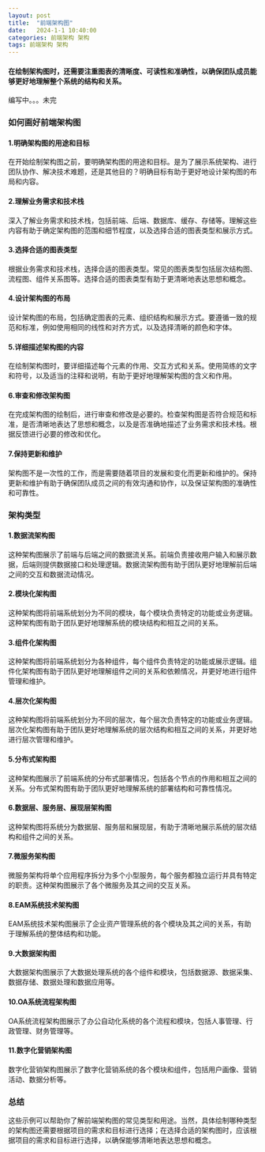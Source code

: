 ```yaml
---
layout: post
title:  "前端架构图"
date:   2024-1-1 10:40:00
categories: 前端架构 架构
tags: 前端架构 架构
---
```

#### 在绘制架构图时，还需要注重图表的清晰度、可读性和准确性，以确保团队成员能够更好地理解整个系统的结构和关系。

编写中。。。未完

### 如何画好前端架构图

#### 1.明确架构图的用途和目标

在开始绘制架构图之前，要明确架构图的用途和目标。是为了展示系统架构、进行团队协作、解决技术难题，还是其他目的？明确目标有助于更好地设计架构图的布局和内容。

#### 2.理解业务需求和技术栈

深入了解业务需求和技术栈，包括前端、后端、数据库、缓存、存储等。理解这些内容有助于确定架构图的范围和细节程度，以及选择合适的图表类型和展示方式。

#### 3.选择合适的图表类型

根据业务需求和技术栈，选择合适的图表类型。常见的图表类型包括层次结构图、流程图、组件关系图等。选择合适的图表类型有助于更清晰地表达思想和概念。

#### 4.设计架构图的布局

设计架构图的布局，包括确定图表的元素、组织结构和展示方式。要遵循一致的规范和标准，例如使用相同的线性和对齐方式，以及选择清晰的颜色和字体。

#### 5.详细描述架构图的内容

在绘制架构图时，要详细描述每个元素的作用、交互方式和关系。使用简练的文字和符号，以及适当的注释和说明，有助于更好地理解架构图的含义和作用。

#### 6.审查和修改架构图

在完成架构图的绘制后，进行审查和修改是必要的。检查架构图是否符合规范和标准，是否清晰地表达了思想和概念，以及是否准确地描述了业务需求和技术栈。根据反馈进行必要的修改和优化。

#### 7.保持更新和维护

架构图不是一次性的工作，而是需要随着项目的发展和变化而更新和维护的。保持更新和维护有助于确保团队成员之间的有效沟通和协作，以及保证架构图的准确性和可靠性。

### 架构类型

#### 1.数据流架构图

这种架构图展示了前端与后端之间的数据流关系。前端负责接收用户输入和展示数据，后端则提供数据接口和处理逻辑。数据流架构图有助于团队更好地理解前后端之间的交互和数据流动情况。

#### 2.模块化架构图
这种架构图将前端系统划分为不同的模块，每个模块负责特定的功能或业务逻辑。这种架构图有助于团队更好地理解系统的模块结构和相互之间的关系。


#### 3.组件化架构图

这种架构图将前端系统划分为各种组件，每个组件负责特定的功能或展示逻辑。组件化架构图有助于团队更好地理解组件之间的关系和依赖情况，并更好地进行组件管理和维护。

#### 4.层次化架构图

这种架构图将前端系统划分为不同的层次，每个层次负责特定的功能或业务逻辑。层次化架构图有助于团队更好地理解系统的层次结构和相互之间的关系，并更好地进行层次管理和维护。

#### 5.分布式架构图

这种架构图展示了前端系统的分布式部署情况，包括各个节点的作用和相互之间的关系。分布式架构图有助于团队更好地理解系统的部署结构和可靠性情况。

#### 6.数据层、服务层、展现层架构图

这种架构图将系统分为数据层、服务层和展现层，有助于清晰地展示系统的层次结构和组件之间的关系。

#### 7.微服务架构图

微服务架构将单个应用程序拆分为多个小型服务，每个服务都独立运行并具有特定的职责。这种架构图展示了各个微服务及其之间的交互关系。

#### 8.EAM系统技术架构图

EAM系统技术架构图展示了企业资产管理系统的各个模块及其之间的关系，有助于理解系统的整体结构和功能。

#### 9.大数据架构图

大数据架构图展示了大数据处理系统的各个组件和模块，包括数据源、数据采集、数据存储、数据处理和数据应用等。

#### 10.OA系统流程架构图

OA系统流程架构图展示了办公自动化系统的各个流程和模块，包括人事管理、行政管理、财务管理等。

#### 11.数字化营销架构图

数字化营销架构图展示了数字化营销系统的各个模块和组件，包括用户画像、营销活动、数据分析等。

### 总结

这些示例可以帮助你了解前端架构图的常见类型和用途。当然，具体绘制哪种类型的架构图还需要根据项目的需求和目标进行选择；在选择合适的架构图时，应该根据项目的需求和目标进行选择，以确保能够清晰地表达思想和概念。

